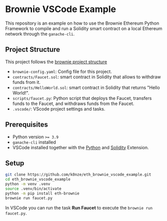 # Brownie VSCode Example

This repository is an example on how to use the Brownie Ethereum Python Framework to compile and run a Solidity smart contract on a local Ethereum network through the `ganache-cli`.

## Project Structure

This project follows the [brownie project structure](https://eth-brownie.readthedocs.io/en/stable/structure.html)

* `brownie-config.yaml`: Config file for this project.
* `contracts/Faucet.sol`: smart contract in Solidity that allows to withdraw funds from it.
* `contracts/HelloWorld.sol`: smart contract in Solidity that returns "Hello World!".
* `scripts/faucet.py`: Python script that deploys the Faucet, transfers funds to the Faucet, and withdraws funds from the Faucet.
* `.vscode/`: VScode project settings and tasks.

## Prerequisites

 * Python version `>= 3.9`
 * `ganache-cli` installed
 * VSCode installed together with the [Python](https://marketplace.visualstudio.com/items?itemName=ms-python.python) and [Solidity](https://marketplace.visualstudio.com/items?itemName=JuanBlanco.solidity) Extension.

## Setup

```bash
git clone https://github.com/k0nze/eth_brownie_vscode_example.git
cd eth_brownie_vscode_example
python -m venv .venv
source .venv/bin/activate
python -m pip install eth-brownie
brownie run faucet.py
```

In VSCode you can run the task **Run Faucet** to execute the `brownie run faucet.py`.
